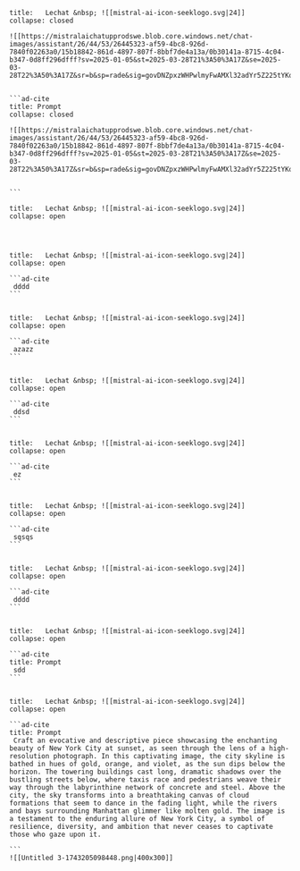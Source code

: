 ````ad-note
title:   Lechat &nbsp; ![[mistral-ai-icon-seeklogo.svg|24]]
collapse: closed

![[https://mistralaichatupprodswe.blob.core.windows.net/chat-images/assistant/26/44/53/26445323-af59-4bc8-926d-7840f02263a0/15b18842-861d-4897-807f-8bbf7de4a13a/0b30141a-8715-4c04-b347-0d8ff296dfff?sv=2025-01-05&st=2025-03-28T21%3A50%3A17Z&se=2025-03-28T22%3A50%3A17Z&sr=b&sp=rade&sig=govDNZpxzWHPwlmyFwAMXl32adYr5Z225tYKqB15zWc%3D|400]]


```ad-cite
title: Prompt
collapse: closed

![[https://mistralaichatupprodswe.blob.core.windows.net/chat-images/assistant/26/44/53/26445323-af59-4bc8-926d-7840f02263a0/15b18842-861d-4897-807f-8bbf7de4a13a/0b30141a-8715-4c04-b347-0d8ff296dfff?sv=2025-01-05&st=2025-03-28T21%3A50%3A17Z&se=2025-03-28T22%3A50%3A17Z&sr=b&sp=rade&sig=govDNZpxzWHPwlmyFwAMXl32adYr5Z225tYKqB15zWc%3D|400]]


```

````


````ad-note
title:   Lechat &nbsp; ![[mistral-ai-icon-seeklogo.svg|24]]
collapse: open




````


````ad-note
title:   Lechat &nbsp; ![[mistral-ai-icon-seeklogo.svg|24]]
collapse: open

```ad-cite
 dddd
```


````



````ad-note
title:   Lechat &nbsp; ![[mistral-ai-icon-seeklogo.svg|24]]
collapse: open

```ad-cite
 azazz
```


````




````ad-note
title:   Lechat &nbsp; ![[mistral-ai-icon-seeklogo.svg|24]]
collapse: open

```ad-cite
 ddsd
```


````


````ad-note
title:   Lechat &nbsp; ![[mistral-ai-icon-seeklogo.svg|24]]
collapse: open

```ad-cite
 ez
```


````


````ad-note
title:   Lechat &nbsp; ![[mistral-ai-icon-seeklogo.svg|24]]
collapse: open

```ad-cite
 sqsqs
```


````


````ad-note
title:   Lechat &nbsp; ![[mistral-ai-icon-seeklogo.svg|24]]
collapse: open

```ad-cite
 dddd
```


````


````ad-note
title:   Lechat &nbsp; ![[mistral-ai-icon-seeklogo.svg|24]]
collapse: open

```ad-cite
title: Prompt
 sdd
```


````


````ad-note
title:   Lechat &nbsp; ![[mistral-ai-icon-seeklogo.svg|24]]
collapse: open

```ad-cite
title: Prompt
 Craft an evocative and descriptive piece showcasing the enchanting beauty of New York City at sunset, as seen through the lens of a high-resolution photograph. In this captivating image, the city skyline is bathed in hues of gold, orange, and violet, as the sun dips below the horizon. The towering buildings cast long, dramatic shadows over the bustling streets below, where taxis race and pedestrians weave their way through the labyrinthine network of concrete and steel. Above the city, the sky transforms into a breathtaking canvas of cloud formations that seem to dance in the fading light, while the rivers and bays surrounding Manhattan glimmer like molten gold. The image is a testament to the enduring allure of New York City, a symbol of resilience, diversity, and ambition that never ceases to captivate those who gaze upon it.

```
![[Untitled 3-1743205098448.png|400x300]]
````


